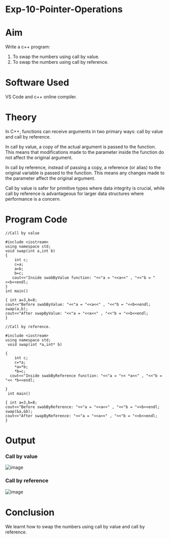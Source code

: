# Exp-10-Pointer-Operations
# Aim
Write a c++ program:
1. To swap the numbers using call by value.
2. To swap the numbers using call by reference.
# Software Used
VS Code and c++ online compiler.
# Theory
In C++, functions can receive arguments in two primary ways: call by value and call by reference.

In call by value, a copy of the actual argument is passed to the function. This means that modifications made to the parameter inside the function do not affect the original argument.

In call by reference, instead of passing a copy, a reference (or alias) to the original variable is passed to the function. This means any changes made to the parameter affect the original argument.

Call by value is safer for primitive types where data integrity is crucial, while call by reference is advantageous for larger data structures where performance is a concern. 

# Program Code
```
//Call by value

#include <iostream>
using namespace std;
void swap(int a,int b)
{
    int c;
    c=a;
    a=b;
    b=c;
   cout<<"Inside swabByValue function: "<<"a = "<<a<<" , "<<"b = "<<b<<endl;
}
int main()
 
{ int a=3,b=8;
cout<<"Before swabByValue: "<<"a = "<<a<<" , "<<"b = "<<b<<endl;
swap(a,b);
cout<<"After swapByValue: "<<"a = "<<a<<" , "<<"b = "<<b<<endl;
}
```
```
//Call by reference.

#include <iostream>
using namespace std;
 void swap(int *a,int* b)
 
{
    int c;
    c=*a;
    *a=*b;
    *b=c;
  cout<<"Inside swabByReference function: "<<"a = "<< *a<<" , "<<"b = "<< *b<<endl;
    
}
 int main()
 
{ int a=3,b=8;
cout<<"Before swabByReference: "<<"a = "<<a<<" , "<<"b = "<<b<<endl;
swap(&a,&b); 
cout<<"After swapByReference: "<<"a = "<<a<<" , "<<"b = "<<b<<endl;
}
```

# Output
### Call by value
![image](https://github.com/user-attachments/assets/5755d007-2e7d-4041-abb5-1cc666eb1222)
### Call by reference
![image](https://github.com/user-attachments/assets/222a6d4a-6451-44e4-87ae-2b63e1be5d02)

# Conclusion
We learnt how to swap the numbers using call by value and call by reference.

